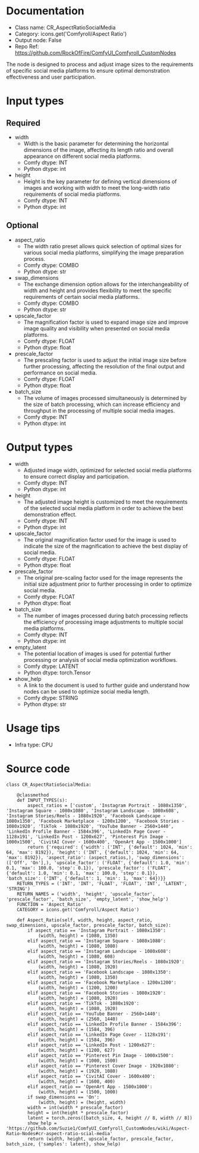 # Documentation
- Class name: CR_AspectRatioSocialMedia
- Category: icons.get('Comfyroll/Aspect Ratio')
- Output node: False
- Repo Ref: https://github.com/RockOfFire/ComfyUI_Comfyroll_CustomNodes

The node is designed to process and adjust image sizes to the requirements of specific social media platforms to ensure optimal demonstration effectiveness and user participation.

# Input types
## Required
- width
    - Width is the basic parameter for determining the horizontal dimensions of the image, affecting its length ratio and overall appearance on different social media platforms.
    - Comfy dtype: INT
    - Python dtype: int
- height
    - Height is the key parameter for defining vertical dimensions of images and working with width to meet the long-width ratio requirements of social media platforms.
    - Comfy dtype: INT
    - Python dtype: int
## Optional
- aspect_ratio
    - The width ratio preset allows quick selection of optimal sizes for various social media platforms, simplifying the image preparation process.
    - Comfy dtype: COMBO
    - Python dtype: str
- swap_dimensions
    - The exchange dimension option allows for the interchangeability of width and height and provides flexibility to meet the specific requirements of certain social media platforms.
    - Comfy dtype: COMBO
    - Python dtype: str
- upscale_factor
    - The magnification factor is used to expand image size and improve image quality and visibility when presented on social media platforms.
    - Comfy dtype: FLOAT
    - Python dtype: float
- prescale_factor
    - The prescaling factor is used to adjust the initial image size before further processing, affecting the resolution of the final output and performance on social media.
    - Comfy dtype: FLOAT
    - Python dtype: float
- batch_size
    - The volume of images processed simultaneously is determined by the size of batch processing, which can increase efficiency and throughput in the processing of multiple social media images.
    - Comfy dtype: INT
    - Python dtype: int

# Output types
- width
    - Adjusted image width, optimized for selected social media platforms to ensure correct display and participation.
    - Comfy dtype: INT
    - Python dtype: int
- height
    - The adjusted image height is customized to meet the requirements of the selected social media platform in order to achieve the best demonstration effect.
    - Comfy dtype: INT
    - Python dtype: int
- upscale_factor
    - The original magnification factor used for the image is used to indicate the size of the magnification to achieve the best display of social media.
    - Comfy dtype: FLOAT
    - Python dtype: float
- prescale_factor
    - The original pre-scaling factor used for the image represents the initial size adjustment prior to further processing in order to optimize social media.
    - Comfy dtype: FLOAT
    - Python dtype: float
- batch_size
    - The number of images processed during batch processing reflects the efficiency of processing image adjustments to multiple social media platforms.
    - Comfy dtype: INT
    - Python dtype: int
- empty_latent
    - The potential location of images is used for potential further processing or analysis of social media optimization workflows.
    - Comfy dtype: LATENT
    - Python dtype: torch.Tensor
- show_help
    - A link to the document is used to further guide and understand how nodes can be used to optimize social media length.
    - Comfy dtype: STRING
    - Python dtype: str

# Usage tips
- Infra type: CPU

# Source code
```
class CR_AspectRatioSocialMedia:

    @classmethod
    def INPUT_TYPES(s):
        aspect_ratios = ['custom', 'Instagram Portrait - 1080x1350', 'Instagram Square - 1080x1080', 'Instagram Landscape - 1080x608', 'Instagram Stories/Reels - 1080x1920', 'Facebook Landscape - 1080x1350', 'Facebook Marketplace - 1200x1200', 'Facebook Stories - 1080x1920', 'TikTok - 1080x1920', 'YouTube Banner - 2560×1440', 'LinkedIn Profile Banner - 1584x396', 'LinkedIn Page Cover - 1128x191', 'LinkedIn Post - 1200x627', 'Pinterest Pin Image - 1000x1500', 'CivitAI Cover - 1600x400', 'OpenArt App - 1500x1000']
        return {'required': {'width': ('INT', {'default': 1024, 'min': 64, 'max': 8192}), 'height': ('INT', {'default': 1024, 'min': 64, 'max': 8192}), 'aspect_ratio': (aspect_ratios,), 'swap_dimensions': (['Off', 'On'],), 'upscale_factor': ('FLOAT', {'default': 1.0, 'min': 0.1, 'max': 100.0, 'step': 0.1}), 'prescale_factor': ('FLOAT', {'default': 1.0, 'min': 0.1, 'max': 100.0, 'step': 0.1}), 'batch_size': ('INT', {'default': 1, 'min': 1, 'max': 64})}}
    RETURN_TYPES = ('INT', 'INT', 'FLOAT', 'FLOAT', 'INT', 'LATENT', 'STRING')
    RETURN_NAMES = ('width', 'height', 'upscale_factor', 'prescale_factor', 'batch_size', 'empty_latent', 'show_help')
    FUNCTION = 'Aspect_Ratio'
    CATEGORY = icons.get('Comfyroll/Aspect Ratio')

    def Aspect_Ratio(self, width, height, aspect_ratio, swap_dimensions, upscale_factor, prescale_factor, batch_size):
        if aspect_ratio == 'Instagram Portrait - 1080x1350':
            (width, height) = (1080, 1350)
        elif aspect_ratio == 'Instagram Square - 1080x1080':
            (width, height) = (1080, 1080)
        elif aspect_ratio == 'Instagram Landscape - 1080x608':
            (width, height) = (1080, 608)
        elif aspect_ratio == 'Instagram Stories/Reels - 1080x1920':
            (width, height) = (1080, 1920)
        elif aspect_ratio == 'Facebook Landscape - 1080x1350':
            (width, height) = (1080, 1350)
        elif aspect_ratio == 'Facebook Marketplace - 1200x1200':
            (width, height) = (1200, 1200)
        elif aspect_ratio == 'Facebook Stories - 1080x1920':
            (width, height) = (1080, 1920)
        elif aspect_ratio == 'TikTok - 1080x1920':
            (width, height) = (1080, 1920)
        elif aspect_ratio == 'YouTube Banner - 2560×1440':
            (width, height) = (2560, 1440)
        elif aspect_ratio == 'LinkedIn Profile Banner - 1584x396':
            (width, height) = (1584, 396)
        elif aspect_ratio == 'LinkedIn Page Cover - 1128x191':
            (width, height) = (1584, 396)
        elif aspect_ratio == 'LinkedIn Post - 1200x627':
            (width, height) = (1200, 627)
        elif aspect_ratio == 'Pinterest Pin Image - 1000x1500':
            (width, height) = (1000, 1500)
        elif aspect_ratio == 'Pinterest Cover Image - 1920x1080':
            (width, height) = (1920, 1080)
        elif aspect_ratio == 'CivitAI Cover - 1600x400':
            (width, height) = (1600, 400)
        elif aspect_ratio == 'OpenArt App - 1500x1000':
            (width, height) = (1500, 1000)
        if swap_dimensions == 'On':
            (width, height) = (height, width)
        width = int(width * prescale_factor)
        height = int(height * prescale_factor)
        latent = torch.zeros([batch_size, 4, height // 8, width // 8])
        show_help = 'https://github.com/Suzie1/ComfyUI_Comfyroll_CustomNodes/wiki/Aspect-Ratio-Nodes#cr-aspect-ratio-scial-media'
        return (width, height, upscale_factor, prescale_factor, batch_size, {'samples': latent}, show_help)
```